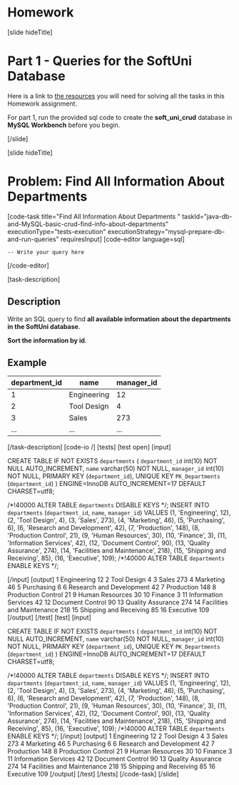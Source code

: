 # Homework

[slide hideTitle]
# Part 1 - Queries for the SoftUni Database 

Here is a link to [the resources](ADD_THE_LINK) you will need for solving all the tasks in this Homework assignment.

For part 1, run the provided sql code to create the **soft_uni_crud** database in **MySQL Workbench** before you begin.


[/slide]

[slide hideTitle]
# Problem: Find All Information About Departments 

[code-task title="Find All Information About Departments " taskId="java-db-and-MySQL-basic-crud-find-info-about-departments" executionType="tests-execution" executionStrategy="mysql-prepare-db-and-run-queries" requiresInput]
[code-editor language=sql]
```
-- Write your query here

```
[/code-editor]

[task-description]
## Description

Write an SQL query to find **all available information about the departments in the SoftUni database**. 

**Sort the information by id**. 

## Example

| department_id | name | manager_id |
| --- | --- | --- |
| 1 | Engineering | 12 | 
| 2 | Tool Design | 4 | 
| 3 | Sales | 273 | 
| ... | ... | ... | 

[/task-description]
[code-io /]
[tests]
[test open]
[input]

CREATE TABLE IF NOT EXISTS `departments` (
  `department_id` int(10) NOT NULL AUTO_INCREMENT,
  `name` varchar(50) NOT NULL,
  `manager_id` int(10) NOT NULL,
  PRIMARY KEY (`department_id`),
  UNIQUE KEY `PK_Departments` (`department_id`)
) ENGINE=InnoDB AUTO_INCREMENT=17 DEFAULT CHARSET=utf8;


/\*!40000 ALTER TABLE `departments` DISABLE KEYS \*/;
INSERT INTO `departments` (`department_id`, `name`, `manager_id`) VALUES
	(1, 'Engineering', 12),
	(2, 'Tool Design', 4),
	(3, 'Sales', 273),
	(4, 'Marketing', 46),
	(5, 'Purchasing', 6),
	(6, 'Research and Development', 42),
	(7, 'Production', 148),
	(8, 'Production Control', 21),
	(9, 'Human Resources', 30),
	(10, 'Finance', 3),
	(11, 'Information Services', 42),
	(12, 'Document Control', 90),
	(13, 'Quality Assurance', 274),
	(14, 'Facilities and Maintenance', 218),
	(15, 'Shipping and Receiving', 85),
	(16, 'Executive', 109);
/\*!40000 ALTER TABLE `departments` ENABLE KEYS \*/;

[/input]
[output]
1
Engineering
12
2
Tool Design
4
3
Sales
273
4
Marketing
46
5
Purchasing
6
6
Research and Development
42
7
Production
148
8
Production Control
21
9
Human Resources
30
10
Finance
3
11
Information Services
42
12
Document Control
90
13
Quality Assurance
274
14
Facilities and Maintenance
218
15
Shipping and Receiving
85
16
Executive
109
[/output]
[/test]
[test]
[input]

CREATE TABLE IF NOT EXISTS `departments` (
  `department_id` int(10) NOT NULL AUTO_INCREMENT,
  `name` varchar(50) NOT NULL,
  `manager_id` int(10) NOT NULL,
  PRIMARY KEY (`department_id`),
  UNIQUE KEY `PK_Departments` (`department_id`)
) ENGINE=InnoDB AUTO_INCREMENT=17 DEFAULT CHARSET=utf8;


/\*!40000 ALTER TABLE `departments` DISABLE KEYS \*/;
INSERT INTO `departments` (`department_id`, `name`, `manager_id`) VALUES
	(1, 'Engineering', 12),
	(2, 'Tool Design', 4),
	(3, 'Sales', 273),
	(4, 'Marketing', 46),
	(5, 'Purchasing', 6),
	(6, 'Research and Development', 42),
	(7, 'Production', 148),
	(8, 'Production Control', 21),
	(9, 'Human Resources', 30),
	(10, 'Finance', 3),
	(11, 'Information Services', 42),
	(12, 'Document Control', 90),
	(13, 'Quality Assurance', 274),
	(14, 'Facilities and Maintenance', 218),
	(15, 'Shipping and Receiving', 85),
	(16, 'Executive', 109);
/\*!40000 ALTER TABLE `departments` ENABLE KEYS \*/;
[/input]
[output]
1
Engineering
12
2
Tool Design
4
3
Sales
273
4
Marketing
46
5
Purchasing
6
6
Research and Development
42
7
Production
148
8
Production Control
21
9
Human Resources
30
10
Finance
3
11
Information Services
42
12
Document Control
90
13
Quality Assurance
274
14
Facilities and Maintenance
218
15
Shipping and Receiving
85
16
Executive
109
[/output]
[/test]
[/tests]
[/code-task]
[/slide]
